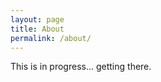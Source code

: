 ```yaml
---
layout: page
title: About
permalink: /about/
---
```


This is in progress... getting there.
&nbsp;  
&nbsp;  
&nbsp;
